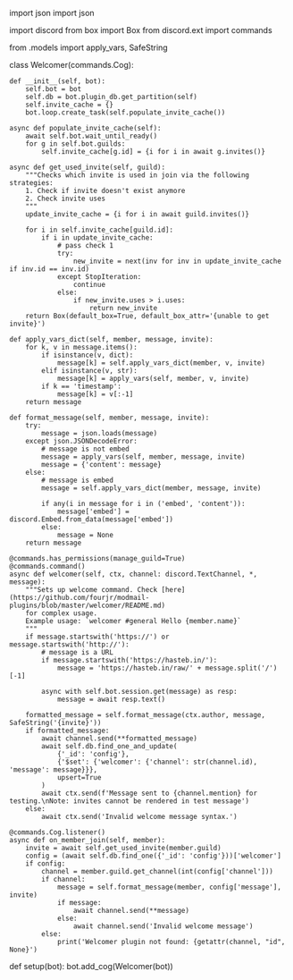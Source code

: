import json
import json

import discord
from box import Box
from discord.ext import commands

from .models import apply_vars, SafeString


class Welcomer(commands.Cog):

    def __init__(self, bot):
        self.bot = bot
        self.db = bot.plugin_db.get_partition(self)
        self.invite_cache = {}
        bot.loop.create_task(self.populate_invite_cache())

    async def populate_invite_cache(self):
        await self.bot.wait_until_ready()
        for g in self.bot.guilds:
            self.invite_cache[g.id] = {i for i in await g.invites()}

    async def get_used_invite(self, guild):
        """Checks which invite is used in join via the following strategies:
        1. Check if invite doesn't exist anymore
        2. Check invite uses
        """
        update_invite_cache = {i for i in await guild.invites()}

        for i in self.invite_cache[guild.id]:
            if i in update_invite_cache:
                # pass check 1
                try:
                    new_invite = next(inv for inv in update_invite_cache if inv.id == inv.id)
                except StopIteration:
                    continue
                else:
                    if new_invite.uses > i.uses:
                        return new_invite
        return Box(default_box=True, default_box_attr='{unable to get invite}')

    def apply_vars_dict(self, member, message, invite):
        for k, v in message.items():
            if isinstance(v, dict):
                message[k] = self.apply_vars_dict(member, v, invite)
            elif isinstance(v, str):
                message[k] = apply_vars(self, member, v, invite)
            if k == 'timestamp':
                message[k] = v[:-1]
        return message

    def format_message(self, member, message, invite):
        try:
            message = json.loads(message)
        except json.JSONDecodeError:
            # message is not embed
            message = apply_vars(self, member, message, invite)
            message = {'content': message}
        else:
            # message is embed
            message = self.apply_vars_dict(member, message, invite)

            if any(i in message for i in ('embed', 'content')):
                message['embed'] = discord.Embed.from_data(message['embed'])
            else:
                message = None
        return message

    @commands.has_permissions(manage_guild=True)
    @commands.command()
    async def welcomer(self, ctx, channel: discord.TextChannel, *, message):
        """Sets up welcome command. Check [here](https://github.com/fourjr/modmail-plugins/blob/master/welcomer/README.md)
        for complex usage.
        Example usage: `welcomer #general Hello {member.name}`
        """
        if message.startswith('https://') or message.startswith('http://'):
            # message is a URL
            if message.startswith('https://hasteb.in/'):
                message = 'https://hasteb.in/raw/' + message.split('/')[-1]

            async with self.bot.session.get(message) as resp:
                message = await resp.text()

        formatted_message = self.format_message(ctx.author, message, SafeString('{invite}'))
        if formatted_message:
            await channel.send(**formatted_message)
            await self.db.find_one_and_update(
                {'_id': 'config'},
                {'$set': {'welcomer': {'channel': str(channel.id), 'message': message}}},
                upsert=True
            )
            await ctx.send(f'Message sent to {channel.mention} for testing.\nNote: invites cannot be rendered in test message')
        else:
            await ctx.send('Invalid welcome message syntax.')

    @commands.Cog.listener()
    async def on_member_join(self, member):
        invite = await self.get_used_invite(member.guild)
        config = (await self.db.find_one({'_id': 'config'}))['welcomer']
        if config:
            channel = member.guild.get_channel(int(config['channel']))
            if channel:
                message = self.format_message(member, config['message'], invite)
                if message:
                    await channel.send(**message)
                else:
                    await channel.send('Invalid welcome message')
            else:
                print('Welcomer plugin not found: {getattr(channel, "id", None}')

def setup(bot):
bot.add_cog(Welcomer(bot))
